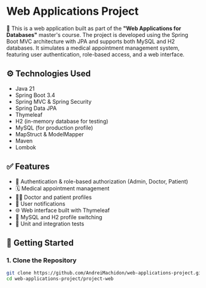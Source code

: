 # Web Applications Project

📘 This is a web application built as part of the **"Web Applications for Databases"** master's course. The project is developed using the Spring Boot MVC architecture with JPA and supports both MySQL and H2 databases. It simulates a medical appointment management system, featuring user authentication, role-based access, and a web interface.

## ⚙️ Technologies Used

- Java 21
- Spring Boot 3.4
- Spring MVC & Spring Security
- Spring Data JPA
- Thymeleaf
- H2 (in-memory database for testing)
- MySQL (for production profile)
- MapStruct & ModelMapper
- Maven
- Lombok

## ✅ Features

- 👤 Authentication & role-based authorization (Admin, Doctor, Patient)
- 🗓️ Medical appointment management
- 🧑‍⚕️ Doctor and patient profiles
- 🔔 User notifications
- 🌐 Web interface built with Thymeleaf
- 🔁 MySQL and H2 profile switching
- 🧪 Unit and integration tests

## 🚀 Getting Started

### 1. Clone the Repository
```bash
git clone https://github.com/AndreiMachidon/web-applications-project.git
cd web-applications-project/project-web
